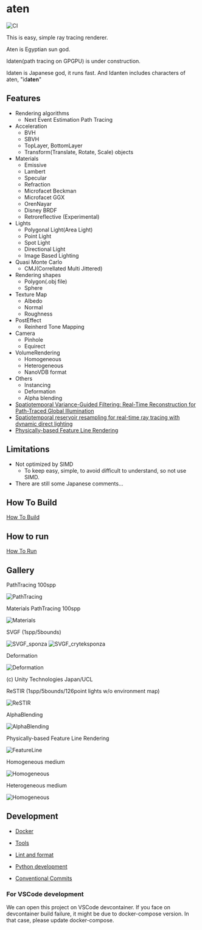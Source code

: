 <!-- markdownlint-disable MD024 MD029 MD033 -->
# aten

![CI](https://github.com/nackdai/aten/workflows/CI/badge.svg)

This is easy, simple ray tracing renderer.

Aten is Egyptian sun god.

Idaten(path tracing on GPGPU) is under construction.

Idaten is Japanese god, it runs fast.
And Idanten includes characters of aten, "id**aten**"

## Features

- Rendering algorithms
  - Next Event Estimation Path Tracing
- Acceleration
  - BVH
  - SBVH
  - TopLayer, BottomLayer
  - Transform(Translate, Rotate, Scale) objects
- Materials
  - Emissive
  - Lambert
  - Specular
  - Refraction
  - Microfacet Beckman
  - Microfacet GGX
  - OrenNayar
  - Disney BRDF
  - Retroreflective (Experimental)
- Lights
  - Polygonal Light(Area Light)
  - Point Light
  - Spot Light
  - Directional Light
  - Image Based Lighting
- Quasi Monte Carlo
  - CMJ(Correllated Multi Jittered)
- Rendering shapes
  - Polygon(.obj file)
  - Sphere
- Texture Map
  - Albedo
  - Normal
  - Roughness
- PostEffect
  - Reinherd Tone Mapping
- Camera
  - Pinhole
  - Equirect
- VolumeRendering
  - Homogeneous
  - Heterogeneous
  - NanoVDB format
- Others
  - Instancing
  - Deformation
  - Alpha blending
- [Spatiotemporal Variance-Guided Filtering: Real-Time Reconstruction for Path-Traced Global Illumination](https://cg.ivd.kit.edu/svgf.php)
- [Spatiotemporal reservoir resampling for real-time ray tracing
with dynamic direct lighting](https://research.nvidia.com/sites/default/files/pubs/2020-07_Spatiotemporal-reservoir-resampling/ReSTIR.pdf)
- [Physically-based Feature Line Rendering](http://lines.rexwe.st/)

## Limitations

- Not optimized by SIMD
  - To keep easy, simple, to avoid difficult to understand, so not use SIMD.
- There are still some Japanese comments...

## How To Build

[How To Build](docs/how_to_build.md)

## How to run

[How To Run](docs/how_to_run.md)

## Gallery

PathTracing 100spp

![PathTracing](docs/gallery/pt100.png)

Materials PathTracing 100spp

![Materials](docs/gallery/pt100_mtrl.png)

SVGF (1spp/5bounds)

![SVGF_sponza](docs/gallery/svgf_1spp_sponza.png)
![SVGF_cryteksponza](docs/gallery/svgf_1spp_cryteksponza.png)

Deformation

![Deformation](docs/gallery/deform.png)

(c) Unity Technologies Japan/UCL

ReSTIR (1spp/5bounds/126point lights w/o environment map)

![ReSTIR](docs/gallery/compare_restir.png)

AlphaBlending

![AlphaBlending](docs/gallery/alpha_blend.png)

Physically-based Feature Line Rendering

![FeatureLine](docs/gallery/feature_line.png)

Homogeneous medium

![Homogeneous](docs/gallery/homogeneous.png)

Heterogeneous medium

![Homogeneous](docs/gallery/heterogeneous.png)

## Development

- [Docker](docker/README.md)

- [Tools](tools/README.md)

- [Lint and format](docs/lint_and_format.md)

- [Python development](docs/python_development.md)

- [Conventional Commits](https://www.conventionalcommits.org/en/v1.0.0/)

### For VSCode development

We can open this project on VSCode devcontainer.
If you face on devcontainer build failure, it might be due to docker-compose version. In that case,
please update docker-compose.
